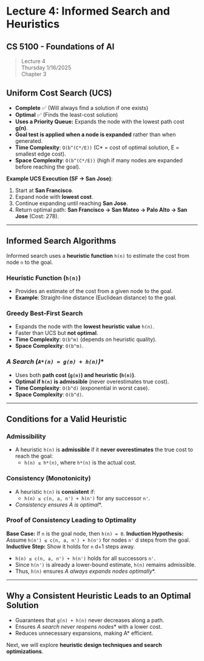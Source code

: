 # Lecture 4: Informed Search and Heuristics  
## CS 5100 - Foundations of AI  

> Lecture 4  
> Thursday 1/16/2025  
> Chapter 3

## **Uniform Cost Search (UCS)**
- **Complete** ✅ (Will always find a solution if one exists)
- **Optimal** ✅ (Finds the least-cost solution)
- **Uses a Priority Queue:** Expands the node with the lowest path cost **g(n)**.
- **Goal test is applied when a node is expanded** rather than when generated.
- **Time Complexity**: `O(b^(C*/E))` (C* = cost of optimal solution, E = smallest edge cost).
- **Space Complexity**: `O(b^(C*/E))` (high if many nodes are expanded before reaching the goal).

**Example UCS Execution (SF → San Jose)**:
1. Start at **San Francisco**.
2. Expand node with **lowest cost**.
3. Continue expanding until reaching **San Jose**.
4. Return optimal path: **San Francisco → San Mateo → Palo Alto → San Jose** (Cost: 278).

---

## **Informed Search Algorithms**
Informed search uses a **heuristic function** `h(n)` to estimate the cost from node `n` to the goal.

### **Heuristic Function (`h(n)`)**
- Provides an estimate of the cost from a given node to the goal.
- **Example**: Straight-line distance (Euclidean distance) to the goal.

### **Greedy Best-First Search**
- Expands the node with the **lowest heuristic value** `h(n)`.
- Faster than UCS but **not optimal**.
- **Time Complexity**: `O(b^m)` (depends on heuristic quality).
- **Space Complexity**: `O(b^m)`.

### **A* Search (`A*(n) = g(n) + h(n)`)**
- Uses both **path cost (`g(n)`) and heuristic (`h(n)`)**.
- **Optimal if `h(n)` is admissible** (never overestimates true cost).
- **Time Complexity**: `O(b^d)` (exponential in worst case).
- **Space Complexity**: `O(b^d)`.

---

## **Conditions for a Valid Heuristic**
### **Admissibility**
- A heuristic `h(n)` is **admissible** if it **never overestimates** the true cost to reach the goal:
  - `h(n) ≤ h*(n)`, where `h*(n)` is the actual cost.

### **Consistency (Monotonicity)**
- A heuristic `h(n)` is **consistent** if:
  - `h(n) ≤ c(n, a, n') + h(n')` for any successor `n'`.
- **Consistency ensures A* is optimal**.

### **Proof of Consistency Leading to Optimality**
**Base Case:** If `n` is the goal node, then `h(n) = 0`.
**Induction Hypothesis:** Assume `h(n') ≤ c(n, a, n') + h(n')` for nodes `n'` d steps from the goal.
**Inductive Step:** Show it holds for `n` d+1 steps away.
  - `h(n) ≤ c(n, a, n') + h(n')` holds for all successors `n'`.
  - Since `h(n')` is already a lower-bound estimate, `h(n)` remains admissible.
  - Thus, `h(n)` ensures **A* always expands nodes optimally**.

---

## **Why a Consistent Heuristic Leads to an Optimal Solution**
- Guarantees that `g(n) + h(n)` never decreases along a path.
- Ensures **A* search never reopens nodes** with a lower cost.
- Reduces unnecessary expansions, making A* efficient.

Next, we will explore **heuristic design techniques and search optimizations**.
